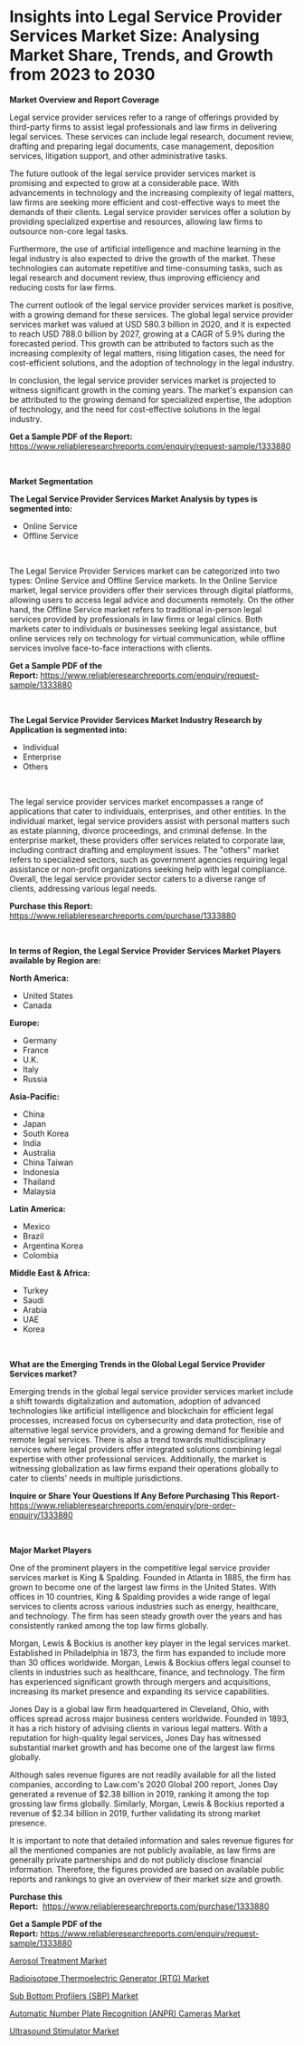 <p><h1>Insights into Legal Service Provider Services Market Size: Analysing Market Share, Trends, and Growth from 2023 to 2030</h1></p><p><strong>Market Overview and Report Coverage</strong></p>
<p><p>Legal service provider services refer to a range of offerings provided by third-party firms to assist legal professionals and law firms in delivering legal services. These services can include legal research, document review, drafting and preparing legal documents, case management, deposition services, litigation support, and other administrative tasks.</p><p>The future outlook of the legal service provider services market is promising and expected to grow at a considerable pace. With advancements in technology and the increasing complexity of legal matters, law firms are seeking more efficient and cost-effective ways to meet the demands of their clients. Legal service provider services offer a solution by providing specialized expertise and resources, allowing law firms to outsource non-core legal tasks.</p><p>Furthermore, the use of artificial intelligence and machine learning in the legal industry is also expected to drive the growth of the market. These technologies can automate repetitive and time-consuming tasks, such as legal research and document review, thus improving efficiency and reducing costs for law firms.</p><p>The current outlook of the legal service provider services market is positive, with a growing demand for these services. The global legal service provider services market was valued at USD 580.3 billion in 2020, and it is expected to reach USD 788.0 billion by 2027, growing at a CAGR of 5.9% during the forecasted period. This growth can be attributed to factors such as the increasing complexity of legal matters, rising litigation cases, the need for cost-efficient solutions, and the adoption of technology in the legal industry.</p><p>In conclusion, the legal service provider services market is projected to witness significant growth in the coming years. The market's expansion can be attributed to the growing demand for specialized expertise, the adoption of technology, and the need for cost-effective solutions in the legal industry.</p></p>
<p><strong>Get a Sample PDF of the Report:</strong> <a href="https://www.reliableresearchreports.com/enquiry/request-sample/1333880">https://www.reliableresearchreports.com/enquiry/request-sample/1333880</a></p>
<p>&nbsp;</p>
<p><strong>Market Segmentation</strong></p>
<p><strong>The Legal Service Provider Services Market Analysis by types is segmented into:</strong></p>
<p><ul><li>Online Service</li><li>Offline Service</li></ul></p>
<p>&nbsp;</p>
<p><p>The Legal Service Provider Services market can be categorized into two types: Online Service and Offline Service markets. In the Online Service market, legal service providers offer their services through digital platforms, allowing users to access legal advice and documents remotely. On the other hand, the Offline Service market refers to traditional in-person legal services provided by professionals in law firms or legal clinics. Both markets cater to individuals or businesses seeking legal assistance, but online services rely on technology for virtual communication, while offline services involve face-to-face interactions with clients.</p></p>
<p><strong>Get a Sample PDF of the Report:</strong>&nbsp;<a href="https://www.reliableresearchreports.com/enquiry/request-sample/1333880">https://www.reliableresearchreports.com/enquiry/request-sample/1333880</a></p>
<p>&nbsp;</p>
<p><strong>The Legal Service Provider Services Market Industry Research by Application is segmented into:</strong></p>
<p><ul><li>Individual</li><li>Enterprise</li><li>Others</li></ul></p>
<p>&nbsp;</p>
<p><p>The legal service provider services market encompasses a range of applications that cater to individuals, enterprises, and other entities. In the individual market, legal service providers assist with personal matters such as estate planning, divorce proceedings, and criminal defense. In the enterprise market, these providers offer services related to corporate law, including contract drafting and employment issues. The "others" market refers to specialized sectors, such as government agencies requiring legal assistance or non-profit organizations seeking help with legal compliance. Overall, the legal service provider sector caters to a diverse range of clients, addressing various legal needs.</p></p>
<p><strong>Purchase this Report:</strong>&nbsp; <a href="https://www.reliableresearchreports.com/purchase/1333880">https://www.reliableresearchreports.com/purchase/1333880</a></p>
<p>&nbsp;</p>
<p><strong>In terms of Region, the Legal Service Provider Services Market Players available by Region are:</strong></p>
<p>
    <p> <strong> North America: </strong>
        <ul>
            <li>United States</li>
            <li>Canada</li>
        </ul>
        </p> 
    <p> <strong> Europe: </strong>
        <ul>
            <li>Germany</li>
            <li>France</li>
            <li>U.K.</li>
            <li>Italy</li>
            <li>Russia</li>
        </ul>
        </p> 
    <p> <strong> Asia-Pacific: </strong>
        <ul>
            <li>China</li>
            <li>Japan</li>
            <li>South Korea</li>
            <li>India</li>
            <li>Australia</li>
            <li>China Taiwan</li>
            <li>Indonesia</li>
            <li>Thailand</li>
            <li>Malaysia</li>
        </ul>
        </p> 
    <p> <strong> Latin America: </strong>
        <ul>
            <li>Mexico</li>
            <li>Brazil</li>
            <li>Argentina Korea</li>
            <li>Colombia</li>
        </ul>
        </p> 
    <p> <strong> Middle East & Africa: </strong>
        <ul>
            <li>Turkey</li>
            <li>Saudi</li>
            <li>Arabia</li>
            <li>UAE</li>
            <li>Korea</li>
        </ul>
    </p>
    </p>
<p>&nbsp;</p>
<p><strong>What are the Emerging Trends in the Global Legal Service Provider Services market?</strong></p>
<p><p>Emerging trends in the global legal service provider services market include a shift towards digitalization and automation, adoption of advanced technologies like artificial intelligence and blockchain for efficient legal processes, increased focus on cybersecurity and data protection, rise of alternative legal service providers, and a growing demand for flexible and remote legal services. There is also a trend towards multidisciplinary services where legal providers offer integrated solutions combining legal expertise with other professional services. Additionally, the market is witnessing globalization as law firms expand their operations globally to cater to clients' needs in multiple jurisdictions.</p></p>
<p><strong>Inquire or Share Your Questions If Any Before Purchasing This Report</strong>- <a href="https://www.reliableresearchreports.com/enquiry/pre-order-enquiry/1333880">https://www.reliableresearchreports.com/enquiry/pre-order-enquiry/1333880</a></p>
<p>&nbsp;</p>
<p><strong>Major Market Players</strong></p>
<p><p>One of the prominent players in the competitive legal service provider services market is King & Spalding. Founded in Atlanta in 1885, the firm has grown to become one of the largest law firms in the United States. With offices in 10 countries, King & Spalding provides a wide range of legal services to clients across various industries such as energy, healthcare, and technology. The firm has seen steady growth over the years and has consistently ranked among the top law firms globally.</p><p>Morgan, Lewis & Bockius is another key player in the legal services market. Established in Philadelphia in 1873, the firm has expanded to include more than 30 offices worldwide. Morgan, Lewis & Bockius offers legal counsel to clients in industries such as healthcare, finance, and technology. The firm has experienced significant growth through mergers and acquisitions, increasing its market presence and expanding its service capabilities.</p><p>Jones Day is a global law firm headquartered in Cleveland, Ohio, with offices spread across major business centers worldwide. Founded in 1893, it has a rich history of advising clients in various legal matters. With a reputation for high-quality legal services, Jones Day has witnessed substantial market growth and has become one of the largest law firms globally.</p><p>Although sales revenue figures are not readily available for all the listed companies, according to Law.com's 2020 Global 200 report, Jones Day generated a revenue of $2.38 billion in 2019, ranking it among the top grossing law firms globally. Similarly, Morgan, Lewis & Bockius reported a revenue of $2.34 billion in 2019, further validating its strong market presence.</p><p>It is important to note that detailed information and sales revenue figures for all the mentioned companies are not publicly available, as law firms are generally private partnerships and do not publicly disclose financial information. Therefore, the figures provided are based on available public reports and rankings to give an overview of their market size and growth.</p></p>
<p><strong>Purchase this Report:</strong>&nbsp;&nbsp;<a href="https://www.reliableresearchreports.com/purchase/1333880">https://www.reliableresearchreports.com/purchase/1333880</a></p>
<p></p>
<p><strong>Get a Sample PDF of the Report:</strong>&nbsp;<a href="https://www.reliableresearchreports.com/enquiry/request-sample/1333880">https://www.reliableresearchreports.com/enquiry/request-sample/1333880</a></p>
<p><p><a href="https://medium.com/@bethelokon998/aerosol-treatment-market-size-cagr-trends-2024-2030-02f014a6af52">Aerosol Treatment Market</a></p><p><a href="https://www.linkedin.com/pulse/radioisotope-thermoelectric-generator-rtg-market-size-yjxrc/">Radioisotope Thermoelectric Generator (RTG) Market</a></p><p><a href="https://www.linkedin.com/pulse/sub-bottom-profilers-sbp-market-insights-players-forecast-lzm7c/">Sub Bottom Profilers (SBP) Market</a></p><p><a href="https://www.linkedin.com/pulse/automatic-number-plate-recognition-anpr-cameras-market-research-sbsgc/">Automatic Number Plate Recognition (ANPR) Cameras Market</a></p><p><a href="https://medium.com/@paulmcglynn6456/ultrasound-stimulator-market-size-cagr-trends-2024-2030-31ef2795d445">Ultrasound Stimulator Market</a></p></p>